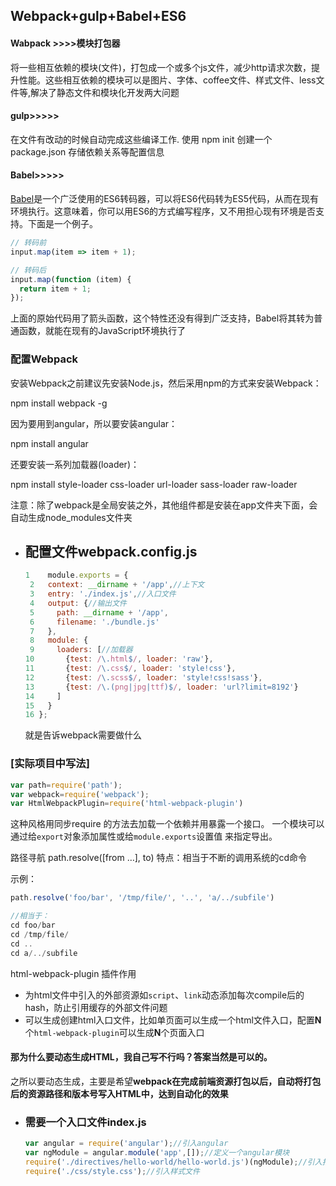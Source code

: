 ## Webpack+gulp+Babel+ES6

#### Wabpack >>>>模块打包器

将一些相互依赖的模块(文件)，打包成一个或多个js文件，减少http请求次数，提升性能。这些相互依赖的模块可以是图片、字体、coffee文件、样式文件、less文件等,解决了静态文件和模块化开发两大问题

#### gulp>>>>>

在文件有改动的时候自动完成这些编译工作. 使用 npm init 创建一个 package.json 存储依赖关系等配置信息

#### Babel>>>>>

[Babel](https://babeljs.io/)是一个广泛使用的ES6转码器，可以将ES6代码转为ES5代码，从而在现有环境执行。这意味着，你可以用ES6的方式编写程序，又不用担心现有环境是否支持。下面是一个例子。

```javascript
// 转码前
input.map(item => item + 1);

// 转码后
input.map(function (item) {
  return item + 1;
});
```

上面的原始代码用了箭头函数，这个特性还没有得到广泛支持，Babel将其转为普通函数，就能在现有的JavaScript环境执行了





### 配置Webpack

安装Webpack之前建议先安装Node.js，然后采用npm的方式来安装Webpack：

npm install webpack -g

因为要用到angular，所以要安装angular：

npm install angular

还要安装一系列加载器(loader)：

npm install style-loader css-loader url-loader sass-loader raw-loader

注意：除了webpack是全局安装之外，其他组件都是安装在app文件夹下面，会自动生成node_modules文件夹

* ## 配置文件webpack.config.js

  ```javascript
  1    module.exports = {
   2   context: __dirname + '/app',//上下文
   3   entry: './index.js',//入口文件
   4   output: {//输出文件
   5     path: __dirname + '/app',
   6     filename: './bundle.js'
   7   },
   8   module: {
   9     loaders: [//加载器
  10       {test: /\.html$/, loader: 'raw'},
  11       {test: /\.css$/, loader: 'style!css'},
  12       {test: /\.scss$/, loader: 'style!css!sass'},
  13       {test: /\.(png|jpg|ttf)$/, loader: 'url?limit=8192'}
  14     ]
  15   }
  16 };
  ```

  就是告诉webpack需要做什么

### [实际项目中写法]

```javascript
var path=require('path');
var webpack=require('webpack');
var HtmlWebpackPlugin=require('html-webpack-plugin')
```

这种风格用同步require 的方法去加载一个依赖并用暴露一个接口。 一个模块可以通过给`export`对象添加属性或给`module.exports`设置值 来指定导出。

路径寻航 path.resolve([from …], to)
特点：相当于不断的调用系统的cd命令

示例：

```javascript
path.resolve('foo/bar', '/tmp/file/', '..', 'a/../subfile')

//相当于：
cd foo/bar
cd /tmp/file/
cd ..
cd a/../subfile
```

html-webpack-plugin 插件作用

- 为html文件中引入的外部资源如`script`、`link`动态添加每次compile后的hash，防止引用缓存的外部文件问题
- 可以生成创建html入口文件，比如单页面可以生成一个html文件入口，配置**N**个`html-webpack-plugin`可以生成**N**个页面入口


#### 那为什么要动态生成HTML，我自己写不行吗？答案当然是可以的。

之所以要动态生成，主要是希望**webpack在完成前端资源打包以后，自动将打包后的资源路径和版本号写入HTML中，达到自动化的效果**






















* ### 需要一个入口文件index.js

  ```javascript
  var angular = require('angular');//引入angular
  var ngModule = angular.module('app',[]);//定义一个angular模块
  require('./directives/hello-world/hello-world.js')(ngModule);//引入指令(directive)文件
  require('./css/style.css');//引入样式文件
  ```

  ​

  ​

